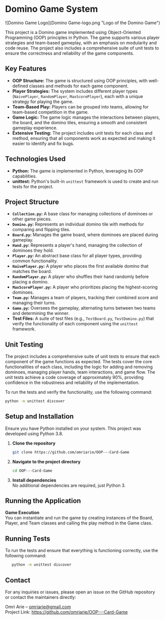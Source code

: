 # Domino Game System

![Domino Game Logo](Domino Game-logo.png "Logo of the Domino Game")

This project is a Domino game implemented using Object-Oriented Programming (OOP) principles in Python. The game supports various player strategies and team-based gameplay, with an emphasis on modularity and code reuse. The project also includes a comprehensive suite of unit tests to ensure the correctness and reliability of the game components.

## Key Features

- **OOP Structure:** The game is structured using OOP principles, with well-defined classes and methods for each game component.
- **Player Strategies:** The system includes different player types (`NaivePlayer`, `RandomPlayer`, `MaxScorePlayer`), each with a unique strategy for playing the game.
- **Team-Based Play:** Players can be grouped into teams, allowing for team-based competition in the game.
- **Game Logic:** The game logic manages the interactions between players, the board, and the domino tiles, ensuring a smooth and consistent gameplay experience.
- **Extensive Testing:** The project includes unit tests for each class and method, ensuring that all components work as expected and making it easier to identify and fix bugs.

## Technologies Used

- **Python:** The game is implemented in Python, leveraging its OOP capabilities.
- **unittest:** Python's built-in `unittest` framework is used to create and run tests for the project.

## Project Structure

- **`Collection.py`:** A base class for managing collections of dominoes or other game pieces.
- **`Domino.py`:** Represents an individual domino tile with methods for comparing and flipping tiles.
- **`Board.py`:** Manages the game board, where dominoes are placed during gameplay.
- **`Hand.py`:** Represents a player's hand, managing the collection of dominoes they hold.
- **`Player.py`:** An abstract base class for all player types, providing common functionality.
- **`NaivePlayer.py`:** A player who places the first available domino that matches the board.
- **`RandomPlayer.py`:** A player who shuffles their hand randomly before placing a domino.
- **`MaxScorePlayer.py`:** A player who prioritizes placing the highest-scoring dominoes.
- **`Team.py`:** Manages a team of players, tracking their combined score and managing their turns.
- **`Game.py`:** Oversees the gameplay, alternating turns between two teams and determining the winner.
- **Test Files:** A suite of test files (e.g., `TestBoard.py`, `TestDomino.py`) that verify the functionality of each component using the `unittest` framework.

## Unit Testing

The project includes a comprehensive suite of unit tests to ensure that each component of the game functions as expected. The tests cover the core functionalities of each class, including the logic for adding and removing dominoes, managing player hands, team interactions, and game flow. The unit tests achieve a code coverage of approximately 90%, providing confidence in the robustness and reliability of the implementation.

To run the tests and verify the functionality, use the following command:

```bash
python -m unittest discover
```

## Setup and Installation

Ensure you have Python installed on your system. This project was developed using Python 3.8.

1. **Clone the repository**
   ```bash
   git clone https://github.com/omriarie/OOP---Card-Game
   ```

2. **Navigate to the project directory**
   ```bash
   cd OOP---Card-Game
   ```
3. **Install dependencies**  
   No additional dependencies are required, just Python 3.

## Running the Application
**Game Execution**  
You can instantiate and run the game by creating instances of the Board, Player, and Team classes and calling the play method in the Game class.

## Running Tests
To run the tests and ensure that everything is functioning correctly, use the following command:
```bash
   python -m unittest discover
   ```

## Contact
For any inquiries or issues, please open an issue on the GitHub repository or contact the maintainers directly:

Omri Arie – omriarie@gmail.com  
Project Link: https://github.com/omriarie/OOP---Card-Game
